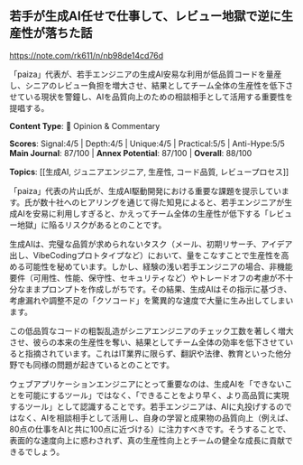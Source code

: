 ## 若手が生成AI任せで仕事して、レビュー地獄で逆に生産性が落ちた話

https://note.com/rk611/n/nb98de14cd76d

「paiza」代表が、若手エンジニアの生成AI安易な利用が低品質コードを量産し、シニアのレビュー負担を増大させ、結果としてチーム全体の生産性を低下させている現状を警鐘し、AIを品質向上のための相談相手として活用する重要性を提唱する。

**Content Type**: 💭 Opinion & Commentary

**Scores**: Signal:4/5 | Depth:4/5 | Unique:4/5 | Practical:5/5 | Anti-Hype:5/5
**Main Journal**: 87/100 | **Annex Potential**: 87/100 | **Overall**: 88/100

**Topics**: [[生成AI, ジュニアエンジニア, 生産性, コード品質, レビュープロセス]]

「paiza」代表の片山氏が、生成AI駆動開発における重要な課題を提示しています。氏が数十社へのヒアリングを通じて得た知見によると、若手エンジニアが生成AIを安易に利用しすぎると、かえってチーム全体の生産性が低下する「レビュー地獄」に陥るリスクがあるとのことです。

生成AIは、完璧な品質が求められないタスク（メール、初期リサーチ、アイデア出し、VibeCodingプロトタイプなど）において、量をこなすことで生産性を高める可能性を秘めています。しかし、経験の浅い若手エンジニアの場合、非機能要件（可用性、性能、保守性、セキュリティなど）やトレードオフの考慮が不十分なままプロンプトを作成しがちです。その結果、生成AIはその指示に基づき、考慮漏れや調整不足の「クソコード」を驚異的な速度で大量に生み出してしまいます。

この低品質なコードの粗製乱造がシニアエンジニアのチェック工数を著しく増大させ、彼らの本来の生産性を奪い、結果としてチーム全体の効率を低下させていると指摘されています。これはIT業界に限らず、翻訳や法律、教育といった他分野でも同様の問題が起きているとのことです。

ウェブアプリケーションエンジニアにとって重要なのは、生成AIを「できないことを可能にするツール」ではなく、「できることをより早く、より高品質に実現するツール」として認識することです。若手エンジニアは、AIに丸投げするのではなく、AIを相談相手として活用し、自身の学習と成果物の品質向上（例えば、80点の仕事をAIと共に100点に近づける）に注力すべきです。そうすることで、表面的な速度向上に惑わされず、真の生産性向上とチームの健全な成長に貢献できるでしょう。